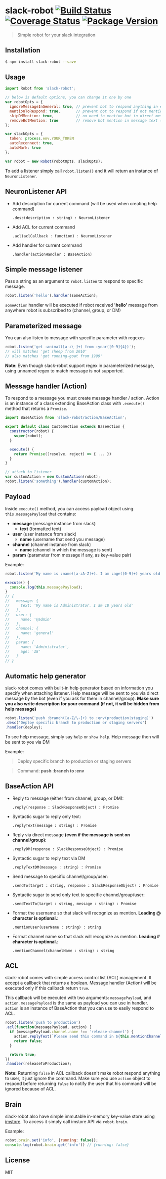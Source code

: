 # slack-robot [![Build Status](https://travis-ci.org/pveyes/slack-robot.svg)](https://travis-ci.org/pveyes/slack-robot) [![Coverage Status](https://coveralls.io/repos/pveyes/slack-robot/badge.svg?branch=master&service=github)](https://coveralls.io/github/pveyes/slack-robot?branch=master) [![Package Version](http://img.shields.io/npm/v/slack-robot.svg)](https://www.npmjs.com/package/slack-robot)
> Simple robot for your slack integration

## Installation
```sh
$ npm install slack-robot --save
```

## Usage
```js
import Robot from 'slack-robot';

// below is default options, you can change it one by one
var robotOpts = {
  ignoreMessageInGeneral: true, // prevent bot to respond anything in #general channel
  mentionToRespond: true,       // prevent bot to respond if not mentioned
  skipDMMention: true,          // no need to mention bot in direct message (ignore mentionToRespond opt in DM)
  removeBotMention: true        // remove bot mention in message text (your matcher should include bot name)
};

var slackOpts = {
  token: process.env.YOUR_TOKEN
  autoReconnect: true,
  autoMark: true
};

var robot = new Robot(robotOpts, slackOpts);
```

To add a listener simply call `robot.listen()` and it will return an instance of `NeuronListener`.

## NeuronListener API

- Add description for current command (will be used when creating help command)

  `.desc(description : string) : NeuronListener`

- Add ACL for current command

  `.acl(aclCallback : function) : NeuronListener`

- Add handler for current command

  `.handler(actionHandler : BaseAction)`

## Simple message listener

Pass a string as an argument to `robot.listen` to respond to specific message.

```js
robot.listen('hello').handler(someAction);
```

`someAction` handler will be executed if robot received **'hello'** message from anywhere robot is subscribed to (channel, group, or DM)

## Parameterized message

You can also listen to message with specific parameter with regexes

```js
robot.listen('get :animal([a-z\-]+) from :year([0-9]{4})');
// will matches 'get sheep from 2010'
// also matches 'get running-goat from 1999'
```

**Note**: Even though slack-robot support regex in parameterized message, using unnamed regex to match message is not supported.

## Message handler (Action)

To respond to a message you must create message handler / action. Action is an instance of a class extending BaseAction class with `.execute()` method that returns a `Promise`.

```js
import BaseAction from 'slack-robot/action/BaseAction';

export default class CustomAction extends BaseAction {
  constructor(robot) {
    super(robot);
  }

  execute() {
    return Promise((resolve, reject) => { ... })
  }
}

// attach to listener
var customAction = new CustomAction(robot);
robot.listen('something').handler(customAction);
```

## Payload

Inside `execute()` method, you can access payload object using `this.messagePayload` that contains:
- **message** (message instance from slack)
  - **text** (formatted text)
- **user** (user instance from slack)
  - **name** (username that send you message)
- **channel** (channel instance from slack)
  - **name** (channel in which the message is sent)
- **param** (parameter from message if any, as key-value pair)

Example:
```js
robot.listen('My name is :name([a-zA-Z]+). I am :age([0-9]+) years old');

execute() {
  console.log(this.messagePayload);
}
// {
//   message: {
//     text: 'My name is Administrator. I am 18 years old'
//   },
//   user: {
//     name: '@admin'
//   },
//   channel: {
//     name: 'general'
//   },
//   param: {
//     name: 'Administrator',
//     age: '18'
//   }
// }
```

## Automatic help generator

slack-robot comes with built-in help generator based on information you specify when attaching listener. Help message will be sent to you via direct message by the bot (even if you ask for them in channel/group). **Make sure you also write description for your command (if not, it will be hidden from help message)**

```js
robot.listen('push :branch([a-Z/\-]+) to :env(production|staging)')
.desc('Deploy specific branch to production or staging servers')
.handler(deploy);
```

To see help message, simply say `help` or `show help`. Help message then will be sent to you via DM

Example:
> Deploy specific branch to production or staging servers

> Command: **push :branch to :env**


## BaseAction API

- Reply to message (either from channel, group, or DM):

  `.reply(response : SlackResponseObject) : Promise`

- Syntactic sugar to reply only text:

  `.replyText(message : string) : Promise`

- Reply via direct message **(even if the message is sent on channel/group)**:

  `.replyDM(response : SlackResponseObject) : Promise`

- Syntactic sugar to reply text via DM

  `.replyTextDM(message : string) : Promise`

- Send message to specific channel/group/user:

  `.sendTo(target : string, response : SlackResponseObject) : Promise`

- Syntactic sugar to send only text to specific channel/group/user:

  `.sendTextTo(target : string, message : string) : Promise`

- Format the username so that slack will recognize as mention. **Leading @ character is optional.**:

  `.mentionUser(userName : string) : string`

- Format channel name so that slack will recognize as mention. **Leading # character is optional.**:

  `.mentionChannel(channelName : string) : string`

## ACL

slack-robot comes with simple access control list (ACL) management. It accept a callback that returns a boolean.
Message handler (Action) will be executed only if this callback return `true`.

This callback will be executed with two arguments: `messagePayload`, and `action`. `messagePayload` is the same as payload you can use in handler. `action` is an instance of BaseAction that you can use to easily respond to ACL.

```js
robot.listen('push to production')
.acl(function(messagePayload, action) {
  if (messagePayload.channel.name !== 'release-channel') {
    action.replyText(`Please send this command in ${this.mentionChannel('release-channel')}`)
    return false;
  }

  return true;
})
.handler(releaseToProduction);
```

**Note:** Returning `false` in ACL callback doesn't make robot respond anything to user, it just ignore the command. Make sure you use `action` object to respond before returning `false` to notify the user that his command will be ignored because of ACL.

## Brain

slack-robot also have simple immutable in-memory key-value store using [imstore](https://github.com/pveyes/imstore). To access it simply call imstore API via `robot.brain`.

Example:
```js
robot.brain.set('info', {running: false});
console.log(robot.brain.get('info')) // {running: false}
```

## License

MIT
